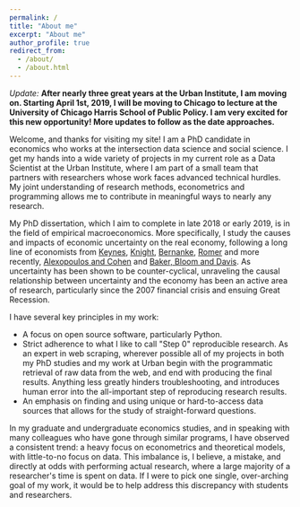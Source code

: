 ```yaml
---
permalink: /
title: "About me"
excerpt: "About me"
author_profile: true
redirect_from: 
  - /about/
  - /about.html
---
```


*Update:* **After nearly three great years at the Urban Institute, I am moving on.  Starting April 1st, 2019, I will be moving to Chicago to lecture at the University of Chicago Harris School of Public Policy.  I am very excited for this new opportunity!  More updates to follow as the date approaches.**

Welcome, and thanks for visiting my site!  I am a PhD candidate in economics who works at the intersection data science and social science.  I get my hands into a wide variety of projects in my current role as a Data Scientist at the Urban Institute, where I am part of a small team that partners with researchers whose work faces advanced technical hurdles.  My joint understanding of research methods, econometrics and programming allows me to contribute in meaningful ways to nearly any research.

My PhD dissertation, which I aim to complete in late 2018 or early 2019, is in the field of empirical macroeconomics.  More specifically, I study the causes and impacts of economic uncertainty on the real economy, following a long line of economists from [Keynes](https://academic.oup.com/qje/article-abstract/51/2/209/1939387), [Knight](https://mises.org/sites/default/files/Risk,%20Uncertainty,%20and%20Profit_4.pdf), [Bernanke](https://academic.oup.com/qje/article-abstract/98/1/85/1869115), [Romer](https://academic.oup.com/qje/article-abstract/105/3/597/1864581) and more recently, [Alexopoulos and Cohen](https://www.economics.utoronto.ca/public/workingPapers/tecipa-352.pdf) and [Baker, Bloom and Davis](https://academic.oup.com/qje/article/131/4/1593/2468873).  As uncertainty has been shown to be counter-cyclical, unraveling the causal relationship between uncertainty and the economy has been an active area of research, particularly since the 2007 financial crisis and ensuing Great Recession.

I have several key principles in my work:
  - A focus on open source software, particularly Python.
  - Strict adherence to what I like to call "Step 0" reproducible research.  As an expert in web scraping, wherever possible all of my projects in both my PhD studies and my work at Urban begin with the programmatic retrieval of raw data from the web, and end with producing the final results.  Anything less greatly hinders troubleshooting, and introduces human error into the all-important step of reproducing research results.
  - An emphasis on finding and using unique or hard-to-access data sources that allows for the study of straight-forward questions.

In my graduate and undergraduate economics studies, and in speaking with many colleagues who have gone through similar programs, I have observed a consistent trend: a heavy focus on econometrics and theoretical models, with little-to-no focus on data.  This imbalance is, I believe, a mistake, and directly at odds with performing actual research, where a large majority of a researcher's time is spent on data.  If I were to pick one single, over-arching goal of my work, it would be to help address this discrepancy with students and researchers.
